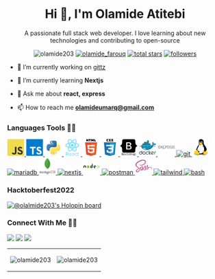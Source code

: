 <h1 align="center">Hi 👋, I'm Olamide Atitebi</h1>
<p align="center">A passionate full stack web developer. I love learning about new technologies and contributing to open-source</p>
<p align="center">
<span> <img src="https://komarev.com/ghpvc/?username=olamide203&label=Profile%20views&color=0e75b6&style=for-the-badge&labelColor=CE4630" alt="olamide203" /> </span> 
<span> <a href="https://twitter.com/olamide_farouq" target="blank"><img src="https://img.shields.io/twitter/follow/olamide_farouq?logo=twitter&style=for-the-badge" alt="olamide_farouq" /></a> </span>
 <a href="https://github.com/olamide203?tab=repositories&sort=stargazers">
    <img alt="total stars" title="Total stars on GitHub" src="https://custom-icon-badges.herokuapp.com/badge/dynamic/json?logo=star&host=formatted-dynamic-badges.herokuapp.com&formatter=metric&style=for-the-badge&color=55960c&labelColor=488207&label=stars&query=%24.stars&url=https%3A%2F%2Fapi.github-star-counter.workers.dev%2Fuser%2Folamide203"/></a>
  <a href="https://github.com/olamide203?tab=followers"> <img alt="followers" title="Follow me on Github" src="https://custom-icon-badges.herokuapp.com/github/followers/olamide203?color=236ad3&labelColor=1155ba&style=for-the-badge&logo=person-add&label=Follow&logoColor=white"/></a>
</p>

- 🔭 I’m currently working on [gittz](https://github.com/olamide203/gittz)

- 🌱 I’m currently learning **Nextjs**

- 💬 Ask me about **react, express**

- 📫 How to reach me **olamideumarq@gmail.com**


### Languages Tools 🔧🔨
<p align="left"><a href="https://developer.mozilla.org/en-US/docs/Web/JavaScript" target="_blank" rel="noreferrer"> <img src="https://raw.githubusercontent.com/devicons/devicon/master/icons/javascript/javascript-original.svg" alt="javascript" width="40" height="40"/> </a>  <a href="https://www.typescriptlang.org/" target="_blank" rel="noreferrer"> <img src="https://raw.githubusercontent.com/devicons/devicon/master/icons/typescript/typescript-original.svg" alt="typescript" width="40" height="40"/> </a> <a href="https://www.python.org" target="_blank" rel="noreferrer"> <img src="https://raw.githubusercontent.com/devicons/devicon/master/icons/python/python-original.svg" alt="python" width="40" height="40"/> </a> <a href="https://reactjs.org/" target="_blank" rel="noreferrer"> <img src="https://raw.githubusercontent.com/devicons/devicon/master/icons/react/react-original-wordmark.svg" alt="react" width="40" height="40"/> </a> <a href="https://www.w3.org/html/" target="_blank" rel="noreferrer"> <img src="https://raw.githubusercontent.com/devicons/devicon/master/icons/html5/html5-original-wordmark.svg" alt="html5" width="40" height="40"/> </a> <a href="https://www.w3schools.com/css/" target="_blank" rel="noreferrer"> <img src="https://raw.githubusercontent.com/devicons/devicon/master/icons/css3/css3-original-wordmark.svg" alt="css3" width="40" height="40"/> </a> <a href="https://getbootstrap.com" target="_blank" rel="noreferrer"> <img src="https://raw.githubusercontent.com/devicons/devicon/master/icons/bootstrap/bootstrap-plain-wordmark.svg" alt="bootstrap" width="40" height="40"/> </a>  <a href="https://www.docker.com/" target="_blank" rel="noreferrer"> <img src="https://raw.githubusercontent.com/devicons/devicon/master/icons/docker/docker-original-wordmark.svg" alt="docker" width="40" height="40"/> </a> <a href="https://expressjs.com" target="_blank" rel="noreferrer"> <img src="https://raw.githubusercontent.com/devicons/devicon/master/icons/express/express-original-wordmark.svg" alt="express" width="40" height="40"/> </a> <a href="https://git-scm.com/" target="_blank" rel="noreferrer"> <img src="https://www.vectorlogo.zone/logos/git-scm/git-scm-icon.svg" alt="git" width="40" height="40"/> </a>   <a href="https://www.linux.org/" target="_blank" rel="noreferrer"> <img src="https://raw.githubusercontent.com/devicons/devicon/master/icons/linux/linux-original.svg" alt="linux" width="40" height="40"/> </a> <a href="https://mariadb.org/" target="_blank" rel="noreferrer"> <img src="https://www.vectorlogo.zone/logos/mariadb/mariadb-icon.svg" alt="mariadb" width="40" height="40"/> </a> <a href="https://www.mongodb.com/" target="_blank" rel="noreferrer"> <img src="https://raw.githubusercontent.com/devicons/devicon/master/icons/mongodb/mongodb-original-wordmark.svg" alt="mongodb" width="40" height="40"/> </a> <a href="https://nextjs.org/" target="_blank" rel="noreferrer"> <img src="https://cdn.worldvectorlogo.com/logos/nextjs-2.svg" alt="nextjs" width="40" height="40"/> </a> <a href="https://nodejs.org" target="_blank" rel="noreferrer"> <img src="https://raw.githubusercontent.com/devicons/devicon/master/icons/nodejs/nodejs-original-wordmark.svg" alt="nodejs" width="40" height="40"/> </a> <a href="https://postman.com" target="_blank" rel="noreferrer"> <img src="https://www.vectorlogo.zone/logos/getpostman/getpostman-icon.svg" alt="postman" width="40" height="40"/> </a>  <a href="https://sass-lang.com" target="_blank" rel="noreferrer"> <img src="https://raw.githubusercontent.com/devicons/devicon/master/icons/sass/sass-original.svg" alt="sass" width="40" height="40"/> </a> <a href="https://tailwindcss.com/" target="_blank" rel="noreferrer"> <img src="https://www.vectorlogo.zone/logos/tailwindcss/tailwindcss-icon.svg" alt="tailwind" width="40" height="40"/> </a> <a href="https://www.gnu.org/software/bash/" target="_blank" rel="noreferrer"> <img src="https://www.vectorlogo.zone/logos/gnu_bash/gnu_bash-icon.svg" alt="bash" width="40" height="40"/> </a></p>

### Hacktoberfest2022
[![@olalmide203's Holopin board](https://holopin.me/olalmide203)](https://holopin.io/@olalmide203)

### Connect With Me 🤝🤝
[<img src="https://img.shields.io/badge/olamide-%230077B5.svg?&style=for-the-badge&logo=linkedin&logoColor=white" />](https://www.linkedin.com/in/olamide-farouq/) [<img src = "https://img.shields.io/badge/olamide-%2320A1F1.svg?&style=for-the-badge&logo=twitter&logoColor=white">](https://twitter.com/olamide_farouq) [<img src = "https://img.shields.io/badge/olamide-%181717.svg?&style=for-the-badge&logo=instagram&logoColor=white&color=E4405F">](https://www.instagram.com/olamide_farouq/)


<table>
  <tr>
   <td>
      <p align="center"><img align="center" src="https://github-readme-stats.vercel.app/api/top-langs?username=olamide203&show_icons=true&locale=en&layout=compact" alt="olamide203" /></p>
   </td>
   <td>
    <p><img align="center" src="https://github-readme-streak-stats.herokuapp.com/?user=olamide203&" alt="olamide203" /></p>
   </td>
  </tr>
</table>


